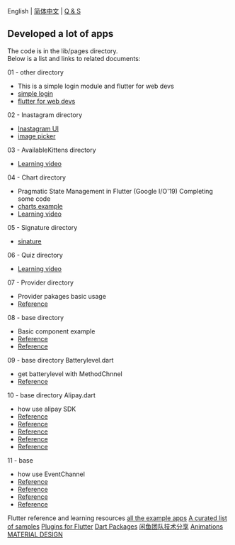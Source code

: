 English | [简体中文](./README.zh-CN.md) | [Q & S](./Problems.md)
## Developed a lot of apps

The code is in the lib/pages directory.  
Below is a list and links to related documents:  

01 - other directory
- This is a simple login module and flutter for web devs
- [simple login](https://github.com/iampawan/FlutterLoginPageBloc)
- [flutter for web devs](https://flutter.dev/docs/get-started/flutter-for/web-devs)

02 - Inastagram directory
- [Inastagram UI](https://github.com/iampawan/Flutter-Instagram-UI-Clone)
- [image picker](https://pub.dev/packages/image_picker)

03 - AvailableKittens directory
- [Learning video](https://www.youtube.com/watch?v=DL0Ix1lnC4w)

04 - Chart directory
- Pragmatic State Management in Flutter (Google I/O'19) Completing some code
- [charts example](https://google.github.io/charts/flutter/gallery.html)
- [Learning video](https://www.youtube.com/watch?v=d_m5csmrf7I)

05 - Signature directory
- [sinature](https://github.com/iampawan/fluttersignatureview)

06 - Quiz directory
- [Learning video](https://www.youtube.com/watch?v=jBBl1tYkUnE)

07 - Provider directory
- Provider pakages basic usage
- [Reference](https://juejin.im/post/5d00a84fe51d455a2f22023f)

08 - base directory
- Basic component example
- [Reference](https://api.flutter.dev/flutter/material/material-library.html)
- [Reference](https://github.com/ibhavikmakwana/FlutterPlayground)

09 - base directory Batterylevel.dart
- get batterylevel with MethodChnnel
- [Reference](https://flutter.dev/docs/development/platform-integration/platform-channels)

10 - base directory Alipay.dart
- how use alipay SDK
- [Reference](https://docs.open.alipay.com/204/105296/)
- [Reference](https://docs.open.alipay.com/204/105051)
- [Reference](https://flutter.dev/docs/development/packages-and-plugins/developing-packages)
- [Reference](https://github.com/flutter/flutter/issues/16259)
- [Reference](https://stackoverflow.com/questions/41669038/how-to-build-flutter-project-with-android-aar-file)

11 - base
- how use EventChannel
- [Reference](https://api.flutter.dev/javadoc/index.html?io/flutter/plugin/common/EventChannel.html)
- [Reference](https://api.flutter.dev/javadoc/io/flutter/plugin/common/EventChannel.html)
- [Reference](https://www.jianshu.com/p/e39449026f21)
- [Reference](https://www.journaldev.com/10356/android-broadcastreceiver-example-tutorial)

Flutter reference and learning resources
[all the example apps](https://github.com/iampawan/FlutterExampleApps)
[A curated list of samples](https://github.com/flutter/samples/blob/master/INDEX.md)
[Plugins for Flutter](https://github.com/flutter/plugins/tree/master/packages)
[Dart Packages](https://pub.dev/)
[闲鱼团队技术分享](https://www.yuque.com/xytech/flutter/)
[Animations](https://flutter.dev/docs/development/ui/animations)
[MATERIAL DESIGN](https://material.io/archive/guidelines/components/)